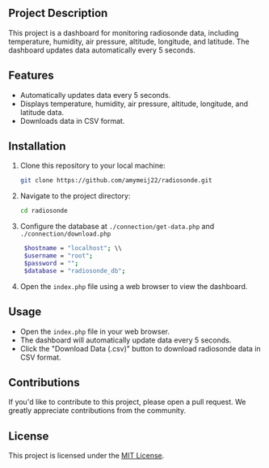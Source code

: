 
## Project Description

This project is a dashboard for monitoring radiosonde data, including temperature, humidity, air pressure, altitude, longitude, and latitude. The dashboard updates data automatically every 5 seconds.

## Features

- Automatically updates data every 5 seconds.
- Displays temperature, humidity, air pressure, altitude, longitude, and latitude data.
- Downloads data in CSV format.

## Installation

1. Clone this repository to your local machine:

    ```bash
    git clone https://github.com/amymeij22/radiosonde.git
    ```

2. Navigate to the project directory:

    ```bash
    cd radiosonde
    ```
3. Configure the database at `./connection/get-data.php` and `./connection/download.php`

   ```bash
    $hostname = "localhost"; \\
    $username = "root";
    $password = "";
    $database = "radiosonde_db";
    ```
3. Open the `index.php` file using a web browser to view the dashboard.

## Usage

- Open the `index.php` file in your web browser.
- The dashboard will automatically update data every 5 seconds.
- Click the "Download Data (.csv)" button to download radiosonde data in CSV format.

## Contributions

If you'd like to contribute to this project, please open a pull request. We greatly appreciate contributions from the community.

## License

This project is licensed under the [MIT License](https://opensource.org/licenses/MIT).
